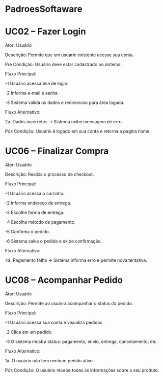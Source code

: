 # PadroesSoftaware

# UC02 – Fazer Login
Ator: Usuário

Descrição: Permite que um usuário existente acesse sua conta.

Pré Condição: Usuário deve estar cadastrado no sistema.

Fluxo Principal:

 -1 Usuário acessa tela de login.

 -2 Informa e-mail e senha.

 -3 Sistema valida os dados e redireciona para área logada.

Fluxo Alternativo:

  2a. Dados incorretos → Sistema exibe mensagem de erro.

Pós Condição: 
  Usuário é logado em sua conta e retorna a pagina home.



# UC06 – Finalizar Compra
Ator: Usuário

Descrição: Realiza o processo de checkout.

Fluxo Principal:

 -1 Usuário acessa o carrinho.

 -2 Informa endereço de entrega.

 -3 Escolhe forma de entrega.

 -4 Escolhe método de pagamento.

 -5 Confirma o pedido.

 -6 Sistema salva o pedido e exibe confirmação.

Fluxo Alternativo:

  4a. Pagamento falha → Sistema informa erro e permite nova tentativa.

# UC08 – Acompanhar Pedido
Ator: Usuário

Descrição: Permite ao usuário acompanhar o status do pedido.

Fluxo Principal:

 -1 Usuário acessa sua conta e visualiza pedidos.

 -2 Clica em um pedido.

 -3 O sistema mostra status: pagamento, envio, entrega, cancelamento, etc.

Fluxo Alternativo:

  1a. O usuário não tem nenhum pedido ativo.

Pós Condição: 
  O usuário recebe todas as informações sobre o seu produto.

